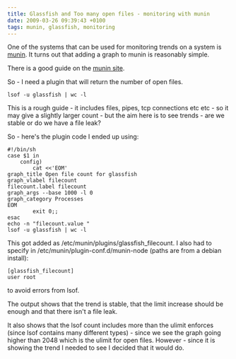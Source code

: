 ```yaml
---
title: Glassfish and Too many open files - monitoring with munin
date: 2009-03-26 09:39:43 +0100
tags: munin, glassfish, monitoring
---
```


One of the systems that can be used for monitoring trends on a system is [munin](http://munin-monitoring.org/). It turns out that adding a graph to munin is reasonably simple.

There is a good guide on the [munin site](http://munin-monitoring.org/wiki/HowToWritePlugins).

So - I need a plugin that will return the number of open files.

    lsof -u glassfish | wc -l

This is a rough guide - it includes files, pipes, tcp connections etc etc - so it may give a slightly larger count - but the aim here is to see trends - are we stable or do we have a file leak?

So - here's the plugin code I ended up using:

```shell
#!/bin/sh
case $1 in
    config)
        cat <<'EOM'
graph_title Open file count for glassfish
graph_vlabel filecount
filecount.label filecount
graph_args --base 1000 -l 0
graph_category Processes
EOM
        exit 0;;
esac
echo -n "filecount.value "
lsof -u glassfish | wc -l
```

This got added as /etc/munin/plugins/glassfish_filecount. I also had to specify in /etc/munin/plugin-conf.d/munin-node (paths are from a debian install):

```ìni
[glassfish_filecount]
user root
```

to avoid errors from lsof.

The output shows that the trend is stable, that the limit increase should be enough and that there isn't a file leak.

It also shows that the lsof count includes more than the ulimit enforces (since lsof contains many different types) - since we see the graph going higher than 2048 which is the ulimit for open files. However - since it is showing the trend I needed to see I decided that it would do.
